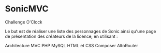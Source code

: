 # SonicMVC

Challenge O'Clock

Le but est de réaliser une liste des personnages de Sonic ainsi qu'une page de présentation des créateurs de la licence, en utilisant :

Architecture MVC
PHP
MySQL
HTML et CSS
Composer
AltoRouter
